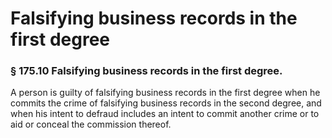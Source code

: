 # Falsifying business records in the first degree
### § 175.10 Falsifying business records in the first degree.

A person is guilty of falsifying business records in the first degree
when he commits the crime of falsifying business records in the second
degree, and when his intent to defraud includes an intent to commit
another crime or to aid or conceal the commission thereof.
